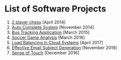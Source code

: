# List of Software Projects

1. [2 player chess](https://github.com/arvindsastha/2-Player-Chess-Game) [April 2014] </br> 
2. [Auto Complete System](https://github.com/arvindsastha/Auto-Complete-Typo-Corrections) [November 2014] </br>
3. [Bus Tracking Application](https://github.com/arvindsastha/Bus-Tracker-Android) [March 2015]</br>
4. [Soccer Game Analysis](https://github.com/arvindsastha/Soccer-Game-Analysis) [March 2016]</br>
5. [Load Balancing in Cloud Systems](https://github.com/arvindsastha/Load-Balancing-in-Cloud) [April 2017]</br>
6. [Effective Email Subject Generation](https://github.com/arvindsastha/Effective-Email-Subject-Generation) [November 2019]</br>
7. [Sense of Touch](https://github.com/arvindsastha/Sense-of-Touch) [December 2016]</br>
